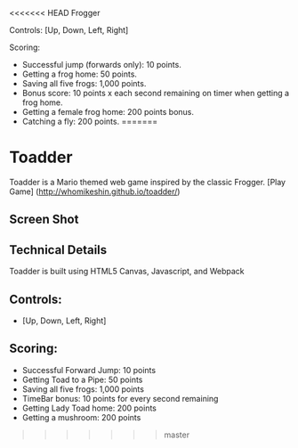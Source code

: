 <<<<<<< HEAD
Frogger

Controls: [Up, Down, Left, Right]

Scoring:
  - Successful jump (forwards only): 10 points.
  - Getting a frog home: 50 points.
  - Saving all five frogs: 1,000 points.
  - Bonus score: 10 points x each second remaining on timer when getting a frog home.
  - Getting a female frog home: 200 points bonus.
  - Catching a fly: 200 points.
=======
# Toadder
Toadder is a Mario themed web game inspired by the classic Frogger.
[Play Game] (http://whomikeshin.github.io/toadder/)

## Screen Shot

## Technical Details
Toadder is built using HTML5 Canvas, Javascript, and Webpack

## Controls:
  - [Up, Down, Left, Right]

## Scoring:
  - Successful Forward Jump: 10 points
  - Getting Toad to a Pipe: 50 points
  - Saving all five frogs: 1,000 points
  - TimeBar bonus: 10 points for every second remaining
  - Getting Lady Toad home: 200 points
  - Getting a mushroom: 200 points
>>>>>>> master
